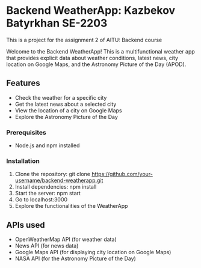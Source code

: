 # Backend WeatherApp: Kazbekov Batyrkhan SE-2203

This is a project for the assignment 2 of AITU: Backend course 

Welcome to the Backend WeatherApp! This is a multifunctional weather app that provides explicit data about weather conditions, latest news, city location on Google Maps, and the Astronomy Picture of the Day (APOD).

## Features

- Check the weather for a specific city
- Get the latest news about a selected city
- View the location of a city on Google Maps
- Explore the Astronomy Picture of the Day


### Prerequisites

- Node.js and npm installed 

### Installation

1. Clone the repository: git clone https://github.com/your-username/backend-weatherapp.git
2. Install dependencies: npm install
3. Start the server: npm start
4. Go to localhost:3000
5. Explore the functionalities of the WeatherApp

## APIs used
- OpenWeatherMap API (for weather data)
- News API (for news data)
- Google Maps API (for displaying city location on Google Maps)
- NASA API (for the Astronomy Picture of the Day)

